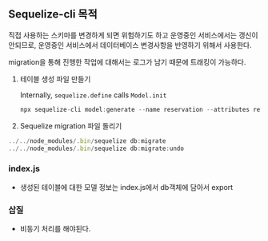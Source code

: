 ## Sequelize-cli 목적 

직접 사용하는 스키마를 변경하게 되면 위험하기도 하고 운영중인 서비스에서는 갱신이 안되므로, 운영중인 서비스에서 데이터베이스 변경사항을 반영하기 위해서 사용한다. 

migration을 통해 진행한 작업에 대해서는 로그가 남기 때문에 트래킹이 가능하다.

1. 테이블 생성 파일 만들기

   Internally, `sequelize.define` calls `Model.init`

   ```javascript
   npx sequelize-cli model:generate --name reservation --attributes reserveid:integer
   ```

2. Sequelize migration 파일 돌리기

```javascript
../../node_modules/.bin/sequelize db:migrate
../../node_modules/.bin/sequelize db:migrate:undo
```

### index.js

-  생성된 테이블에 대한 모델 정보는 index.js에서 db객체에 담아서 export



### 삽질

- 비동기 처리를 해야된다.